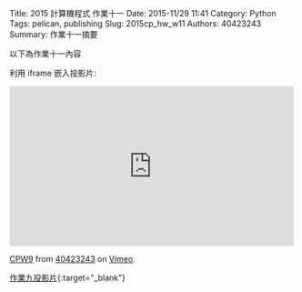 Title: 2015 計算機程式 作業十一
Date: 2015-11/29 11:41
Category: Python
Tags: pelican, publishing
Slug: 2015cp_hw_w11
Authors: 40423243
Summary: 作業十一摘要

以下為作業十一內容

利用 iframe 嵌入投影片:

<iframe src="https://player.vimeo.com/video/145675348" width="500" height="281" frameborder="0" webkitallowfullscreen mozallowfullscreen allowfullscreen></iframe> <p><a href="https://vimeo.com/145675348">CPW9</a> from <a href="https://vimeo.com/user45620934">40423243</a> on <a href="https://vimeo.com">Vimeo</a>.</p>

[作業九投影片](40423243_cp_w11_p.html){:target="_blank"}